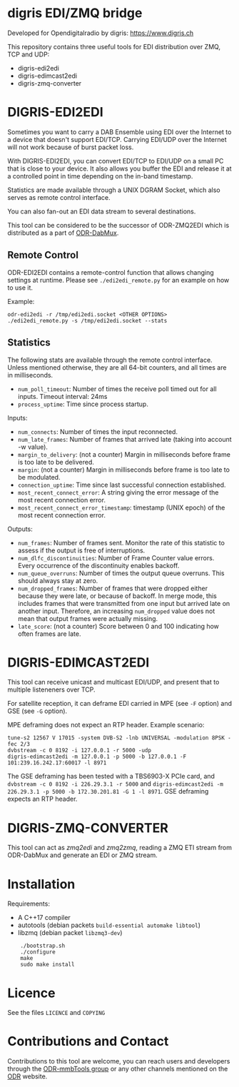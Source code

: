 digris EDI/ZMQ bridge
=====================

Developed for Opendigitalradio by digris: https://www.digris.ch

This repository contains three useful tools for EDI distribution over ZMQ, TCP and UDP:

* digris-edi2edi
* digris-edimcast2edi
* digris-zmq-converter

DIGRIS-EDI2EDI
==============

Sometimes you want to carry a DAB Ensemble using EDI over the Internet to a device that doesn't support EDI/TCP.
Carrying EDI/UDP over the Internet will not work because of burst packet loss.

With DIGRIS-EDI2EDI, you can convert EDI/TCP to EDI/UDP on a small PC that is close to your device. It also allows you
buffer the EDI and release it at a controlled point in time depending on the in-band timestamp.

Statistics are made available through a UNIX DGRAM Socket, which also serves as remote control interface.

You can also fan-out an EDI data stream to several destinations.

This tool can be considered to be the successor of ODR-ZMQ2EDI which is distributed as a part of
[ODR-DabMux](https://github.com/Opendigitalradio/ODR-DabMux).

Remote Control
--------------

ODR-EDI2EDI contains a remote-control function that allows changing settings at runtime.
Please see `./edi2edi_remote.py` for an example on how to use it.

Example:

    odr-edi2edi -r /tmp/edi2edi.socket <OTHER OPTIONS>
    ./edi2edi_remote.py -s /tmp/edi2edi.socket --stats

Statistics
----------

The following stats are available through the remote control interface. Unless mentioned otherwise, they
are all 64-bit counters, and all times are in milliseconds.

 * `num_poll_timeout`: Number of times the receive poll timed out for all inputs. Timeout interval: 24ms
 * `process_uptime`: Time since process startup.

Inputs:

 * `num_connects`: Number of times the input reconnected.
 * `num_late_frames`: Number of frames that arrived late (taking into account -w value).
 * `margin_to_delivery`: (not a counter) Margin in milliseconds before frame is too late to be delivered.
 * `margin`: (not a counter) Margin in milliseconds before frame is too late to be modulated.
 * `connection_uptime`: Time since last successful connection established.
 * `most_recent_connect_error`: A string giving the error message of the most recent connection error.
 * `most_recent_connect_error_timestamp`: timestamp (UNIX epoch) of the most recent connection error.

Outputs:

 * `num_frames`: Number of frames sent. Monitor the rate of this statistic to assess if the output is free of interruptions.
 * `num_dlfc_discontinuities`: Number of Frame Counter value errors. Every occurrence of the discontinuity enables backoff.
 * `num_queue_overruns`: Number of times the output queue overruns. This should always stay at zero.
 * `num_dropped_frames`: Number of frames that were dropped either because they were late, or because of backoff. In merge
   mode, this includes frames that were transmitted from one input but arrived late on another input. Therefore, an
   increasing `num_dropped` value does not mean that output frames were actually missing.
 * `late_score`: (not a counter) Score between 0 and 100 indicating how often frames are late.

DIGRIS-EDIMCAST2EDI
===================

This tool can receive unicast and multicast EDI/UDP, and present that to multiple listeneners over TCP.

For satellite reception, it can deframe EDI carried in MPE (see `-F` option) and GSE (see `-G` option).

MPE deframing does not expect an RTP header. Example scenario:

    tune-s2 12567 V 17015 -system DVB-S2 -lnb UNIVERSAL -modulation 8PSK -fec 2/3
    dvbstream -c 0 8192 -i 127.0.0.1 -r 5000 -udp
    digris-edimcast2edi -m 127.0.0.1 -p 5000 -b 127.0.0.1 -F 101:239.16.242.17:60017 -l 8971

The GSE deframing has been tested with a TBS6903-X PCIe card, and `dvbstream -c 0 8192 -i 226.29.3.1 -r 5000` and
`digris-edimcast2edi -m 226.29.3.1 -p 5000 -b 172.30.201.81 -G 1 -l 8971`. GSE deframing expects an RTP header.


DIGRIS-ZMQ-CONVERTER
====================

This tool can act as *zmq2edi* and *zmq2zmq*, reading a ZMQ ETI stream from
ODR-DabMux and generate an EDI or ZMQ stream.


Installation
============

Requirements:

 * A C++17 compiler
 * autotools (debian packets `build-essential automake libtool`)
 * libzmq (debian packet `libzmq3-dev`)

```
    ./bootstrap.sh
    ./configure
    make
    sudo make install
```

Licence
=======

See the files `LICENCE` and `COPYING`

Contributions and Contact
=========================

Contributions to this tool are welcome, you can reach users and developers through the
[ODR-mmbTools group](https://groups.io/g/odr-mmbtools)
or any other channels mentioned on the [ODR](https://www.opendigitalradio.org) website.
